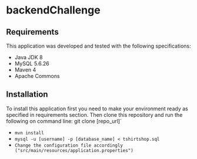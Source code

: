 # backendChallenge

## Requirements
This application was developed and tested with the following specifications:

- Java JDK 8
- MySQL 5.6.26
- Maven 4
- Apache Commons

## Installation
To install this application first you need to make your environment ready as specified in requirements section.
Then clone this repository and run the following on command line:
git clone [repo_url]`
- `mvn install`
- `mysql -u [username] -p [database_name] < tshirtshop.sql`
- `Change the configuration file accordingly ("src/main/resources/application.properties")`
